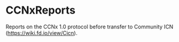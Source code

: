 # CCNxReports
Reports on the CCNx 1.0 protocol before transfer to Community ICN (https://wiki.fd.io/view/Cicn).

